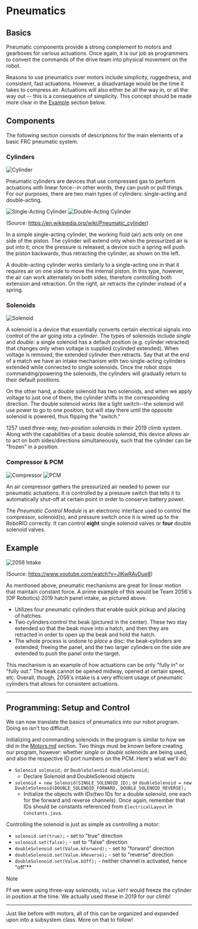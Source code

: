 # Pneumatics

## Basics

Pneumatic components provide a strong complement to motors and gearboxes for various actuations. Once again, it is our job as programmers to convert the commands of the drive team into physical movement on the robot. 

Reasons to use pneumatics over motors include simplicity, ruggedness, and consistent, fast actuations. However, a disadvantage would be the time it takes to compress air. Actuations will also either be all the way in, or all the way out -- this is a consequence of simplicity. This concept should be made more clear in the [Example](#Example) section below.

## Components

The following section consists of descriptions for the main elements of a basic FRC pneumatic system.

### Cylinders

![Cylinder](img/cylinder.jpg ':size=350x224')

Pneumatic cylinders are devices that use compressed gas to perform actuations with linear force--in other words, they can push or pull things. For our purposes, there are two main types of cylinders: single-acting and double-acting.

![Single-Acting Cylinder](img/singleActing.gif) ![Double-Acting Cylinder](img/doubleActing.gif)

(Source: https://en.wikipedia.org/wiki/Pneumatic_cylinder)

In a simple single-acting cylinder, the working fluid (air) acts only on one side of the piston. The cylinder will extend only when the pressurized air is put into it; once the pressure is released, a device such a spring will push the piston backwards, thus retracting the cylinder, as shown on the left.

A double-acting cylinder works similarly to a single-acting one in that it requires air on one side to move the internal piston. In this type, however, the air can work alternately on both sides, therefore controlling both extension and retraction. On the right, air retracts the cylinder instead of a spring.

### Solenoids

![Solenoid](img/solenoid.jpg)

A solenoid is a device that essentially converts certain electrical signals into control of the air going into a *cylinder*. The types of solenoids include *single* and *double*: a single solenoid has a default position (e.g. cylinder retracted) that changes only when voltage is supplied (cylinded extended). When voltage is removed, the extended cylinder then retracts. Say that at the end of a match we have an intake mechanism with two single-acting cylinders extended while connected to single solenoids. Once the robot stops commanding/powering the solenoids, the cylinders will gradually return to their default positions.

On the other hand, a double solenoid has two solenoids, and when we apply voltage to just one of them, the cylinder shifts in the corresponding direction. The double solenoid works like a light switch--the solenoid will use power to go to one position, but will stay there until the opposite solenoid is powered, thus flipping the "switch."

1257 used *three-way, two-position* solenoids in their 2019 climb system. Along with the capabilities of a basic double solenoid, this device allows air to act on both sides/directions simultaneously, such that the cylinder can be "frozen" in a position.

### Compressor & PCM

![Compressor](img/compressor.jpg ':size=200x200') ![PCM](img/pcm.jpg ':size=200x200')

An air compressor gathers the pressurized air needed to power our pneumatic actuations. It is controlled by a pressure switch that tells it to automatically shut-off at certain point in order to conserve battery power.

The *Pneumatic Control Module* is an electronic interface used to control the compressor, solenoid(s), and pressure switch once it is wired up to the RoboRIO correctly. It can control **eight** single solenoid valves or **four** double solenoid valves.

## Example

![2056 Intake](img/intake2056.jpg ':size=447x300')

(Source: https://www.youtube.com/watch?v=JlKwRAvDue8)

As mentioned above, pneumatic mechanisms are great for linear motion that maintain constant force. A prime example of this would be Team 2056's (OP Robotics) 2019 hatch panel intake, as pictured above.

- Utilizes four pneumatic cylinders that enable quick pickup and placing of hatches.
- Two cylinders control the beak (pictured in the center). These two stay extended so that the beak move into a hatch, and then they are retracted in order to open up the beak and hold the hatch.
- The whole process is undone to *place* a disc: the beak-cylinders are extended, freeing the panel, and the two larger cylinders on the side are extended to push the panel onto the target.

This mechanism is an example of how actuations can be only "fully in" or "fully out." The beak cannot be opened midway, opened at certain speed, etc. Overall, though, 2056's intake is a very efficient usage of pneumatic cylinders that allows for consistent actuations.

---

## Programming: Setup and Control

We can now translate the basics of pneumatics into our robot program. Doing so isn't too difficult.

Initializing and commanding solenoids in the program is similar to how we did in the [Motors.md](https://github.com/FRC1257/robotics-training/blob/master/frc/1.%20Basics/3.%20Motors.md) section. Two things must be known before creating our program, however: whether *single* or *double* solenoids are being used, and also the respective ID port numbers on the PCM. Here's what we'll do:

- `Solenoid solenoid;` or `DoubleSolenoid doubleSolenoid;`
  - Declare Solenoid and DoubleSolenoid objects
- `solenoid = new Solenoid(SINGLE_SOLENOID_ID);` or `doubleSolenoid = new DoubleSolenoid(DOUBLE_SOLENOID_FORWARD, DOUBLE_SOLENOID_REVERSE);`
  - Initialize the objects with IDs(two IDs for a double solenoid, one each for the forward and reverse channels). Once again, remember that IDs should be constants referenced from `ElectricalLayout` in `Constants.java`.

Controlling the solenoid is just as simple as controlling a motor:

- `solenoid.set(true);` - set to "true" direction
- `solenoid.set(false);` - set to "false" direction
- `doubleSolenoid.set(Value.kForward);` - set to "forward" direction
- `doubleSolenoid.set(Value.kReverse);` - set to "reverse" direction
- `doubleSolenoid.set(Value.kOff);` - neither channel is activated, hence "off"**

> [!NOTE]
> Ff we were using three-way solenoids, `Value.kOff` would freeze the cylinder in position at the time. We actually used these in 2019 for our climb!

---

Just like before with motors, all of this can be organized and expanded upon into a subsystem class. More on that to follow!
